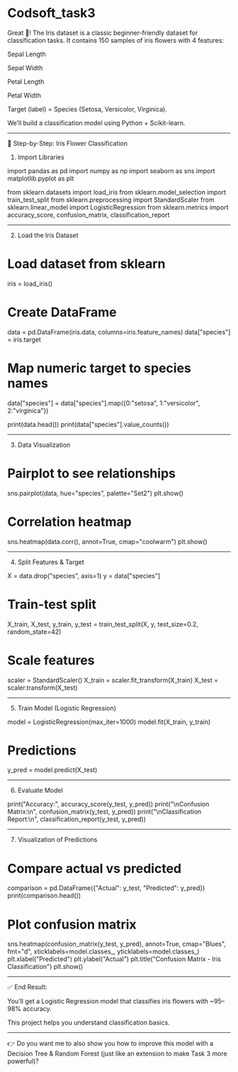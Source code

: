 # Codsoft_task3
Great 🌸! The Iris dataset is a classic beginner-friendly dataset for classification tasks. It contains 150 samples of iris flowers with 4 features:

Sepal Length

Sepal Width

Petal Length

Petal Width


Target (label) = Species (Setosa, Versicolor, Virginica).

We’ll build a classification model using Python + Scikit-learn.


---

📝 Step-by-Step: Iris Flower Classification

1. Import Libraries

import pandas as pd
import numpy as np
import seaborn as sns
import matplotlib.pyplot as plt

from sklearn.datasets import load_iris
from sklearn.model_selection import train_test_split
from sklearn.preprocessing import StandardScaler
from sklearn.linear_model import LogisticRegression
from sklearn.metrics import accuracy_score, confusion_matrix, classification_report


---

2. Load the Iris Dataset

# Load dataset from sklearn
iris = load_iris()

# Create DataFrame
data = pd.DataFrame(iris.data, columns=iris.feature_names)
data["species"] = iris.target

# Map numeric target to species names
data["species"] = data["species"].map({0:"setosa", 1:"versicolor", 2:"virginica"})

print(data.head())
print(data["species"].value_counts())


---

3. Data Visualization

# Pairplot to see relationships
sns.pairplot(data, hue="species", palette="Set2")
plt.show()

# Correlation heatmap
sns.heatmap(data.corr(), annot=True, cmap="coolwarm")
plt.show()


---

4. Split Features & Target

X = data.drop("species", axis=1)
y = data["species"]

# Train-test split
X_train, X_test, y_train, y_test = train_test_split(X, y, test_size=0.2, random_state=42)

# Scale features
scaler = StandardScaler()
X_train = scaler.fit_transform(X_train)
X_test = scaler.transform(X_test)


---

5. Train Model (Logistic Regression)

model = LogisticRegression(max_iter=1000)
model.fit(X_train, y_train)

# Predictions
y_pred = model.predict(X_test)


---

6. Evaluate Model

print("Accuracy:", accuracy_score(y_test, y_pred))
print("\nConfusion Matrix:\n", confusion_matrix(y_test, y_pred))
print("\nClassification Report:\n", classification_report(y_test, y_pred))


---

7. Visualization of Predictions

# Compare actual vs predicted
comparison = pd.DataFrame({"Actual": y_test, "Predicted": y_pred})
print(comparison.head())

# Plot confusion matrix
sns.heatmap(confusion_matrix(y_test, y_pred), annot=True, cmap="Blues", fmt="d",
            xticklabels=model.classes_, yticklabels=model.classes_)
plt.xlabel("Predicted")
plt.ylabel("Actual")
plt.title("Confusion Matrix - Iris Classification")
plt.show()


---

✅ End Result:

You’ll get a Logistic Regression model that classifies iris flowers with ~95–98% accuracy.

This project helps you understand classification basics.



---

👉 Do you want me to also show you how to improve this model with a Decision Tree & Random Forest (just like an extension to make Task 3 more powerful)?

